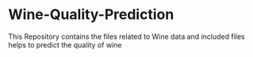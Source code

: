 # Wine-Quality-Prediction
This Repository contains the files related to Wine data and included files helps to predict the quality of wine
